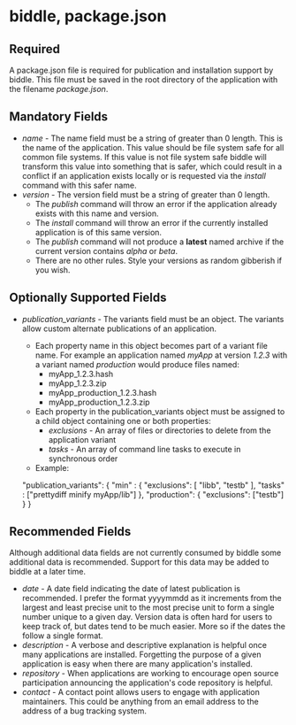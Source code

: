 # biddle, package.json

## Required
A package.json file is required for publication and installation support by biddle. This file must be saved in the root directory of the application with the filename *package.json*.

## Mandatory Fields

* *name* - The name field must be a string of greater than 0 length.  This is the name of the application.  This value should be file system safe for all common file systems.  If this value is not file system safe biddle will transform this value into something that is safer, which could result in a conflict if an application exists locally or is requested via the *install* command with this safer name.
* *version* - The version field must be a string of greater than 0 length.
   - The *publish* command will throw an error if the application already exists with this name and version.
   - The *install* command will throw an error if the currently installed application is of this same version.
   - The *publish* command will not produce a **latest** named archive if the current version contains *alpha* or *beta*.
   - There are no other rules. Style your versions as random gibberish if you wish.

## Optionally Supported Fields

* *publication_variants* - The variants field must be an object. The variants allow custom alternate publications of an application.
   - Each property name in this object becomes part of a variant file name.  For example an application named *myApp* at version *1.2.3* with a variant named *production* would produce files named:
      * myApp_1.2.3.hash
      * myApp_1.2.3.zip
      * myApp_production_1.2.3.hash
      * myApp_production_1.2.3.zip
   - Each property in the publication_variants object must be assigned to a child object containing one or both properties:
      * *exclusions* - An array of files or directories to delete from the application variant
      * *tasks* - An array of command line tasks to execute in synchronous order
   - Example:

    "publication_variants": {
        "min" : {
            "exclusions": [
                "libb", "testb"
            ],
            "tasks"     : ["prettydiff minify myApp/lib"]
        },
        "production": {
            "exclusions": ["testb"]
        }
    }

## Recommended Fields
Although additional data fields are not currently consumed by biddle some additional data is recommended.  Support for this data may be added to biddle at a later time.

* *date* - A date field indicating the date of latest publication is recommended.  I prefer the format yyyymmdd as it increments from the largest and least precise unit to the most precise unit to form a single number unique to a given day.  Version data is often hard for users to keep track of, but dates tend to be much easier.  More so if the dates the follow a single format.
* *description* - A verbose and descriptive explanation is helpful once many applications are installed.  Forgetting the purpose of a given application is easy when there are many application's installed.
* *repository* - When applications are working to encourage open source participation announcing the application's code repository is helpful.
* *contact* - A contact point allows users to engage with application maintainers.  This could be anything from an email address to the address of a bug tracking system.
